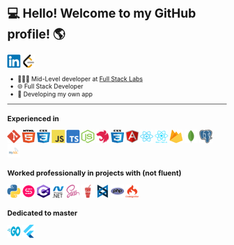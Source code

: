 # 💻 Hello! Welcome to my GitHub profile! 🌎
[<img src="https://raw.githubusercontent.com/juanoude/juanoude/main/img/linkedin.svg" height="30" width="30" />](https://www.linkedin.com/in/juanoude-aab492141/) [<img src="https://raw.githubusercontent.com/juanoude/juanoude/main/img/leetcode.svg" height="30" width="30" />](https://leetcode.com/juanoude/) 
* 👨🏼‍💻 Mid-Level developer at [Full Stack Labs](https://www.fullstacklabs.co/)
* 🌐 Full Stack Developer
* 👾 Developing my own app
------
### Experienced in
<img src="https://raw.githubusercontent.com/juanoude/juanoude/main/img/git.svg" height="30" width="30" /> <img src="https://raw.githubusercontent.com/juanoude/juanoude/main/img/html5.svg" height="30" width="30" /> <img src="https://raw.githubusercontent.com/juanoude/juanoude/main/img/css3.svg" height="30" width="30" /> <img src="https://raw.githubusercontent.com/juanoude/juanoude/main/img/js.svg" height="30" width="30" /> <img src="https://raw.githubusercontent.com/juanoude/juanoude/main/img/ts.svg" height="30" width="30" /> <img src="https://raw.githubusercontent.com/juanoude/juanoude/main/img/nodejs.svg" height="30" width="30" /> <img src="https://raw.githubusercontent.com/juanoude/juanoude/main/img/nest-js.svg" height="30" width="30" /> <img src="https://raw.githubusercontent.com/juanoude/juanoude/main/img/css3.svg" height="30" width="30" /> <img src="https://raw.githubusercontent.com/juanoude/juanoude/main/img/angular.svg" height="30" width="30" /> <img src="https://raw.githubusercontent.com/juanoude/juanoude/main/img/react.svg" height="30" width="30" /> <img src="https://raw.githubusercontent.com/juanoude/juanoude/main/img/react-native.png" height="30" width="30" /> <img src="https://raw.githubusercontent.com/juanoude/juanoude/main/img/firebase.svg" height="30" width="30" /> <img src="https://raw.githubusercontent.com/juanoude/juanoude/main/img/mongodb.svg" height="30" width="30" /> <img src="https://raw.githubusercontent.com/juanoude/juanoude/main/img/postgre.svg" height="30" width="30" /> <img src="https://raw.githubusercontent.com/juanoude/juanoude/main/img/mysql.svg" height="30" width="30" />


### Worked professionally in projects with (not fluent)
<img src="https://raw.githubusercontent.com/juanoude/juanoude/main/img/python.svg" height="30" width="30" /> <img src="https://raw.githubusercontent.com/juanoude/juanoude/main/img/sanic.svg" height="30" width="30" /> <img src="https://raw.githubusercontent.com/juanoude/juanoude/main/img/c-sharp.svg" height="30" width="30" /> <img src="https://raw.githubusercontent.com/juanoude/juanoude/main/img/dotnet.svg" height="30" width="30" /> <img src="https://raw.githubusercontent.com/juanoude/juanoude/main/img/sass.svg" height="30" width="30" /> <img src="https://raw.githubusercontent.com/juanoude/juanoude/main/img/gulp.svg" height="30" width="30" /> <img src="https://raw.githubusercontent.com/juanoude/juanoude/main/img/backbonejs.svg" height="30" width="30" /> <img src="https://raw.githubusercontent.com/juanoude/juanoude/main/img/php.svg" height="30" width="30" /> <img src="https://raw.githubusercontent.com/juanoude/juanoude/main/img/codeigniter.svg" height="30" width="30" /> 

### Dedicated to master
<img src="https://raw.githubusercontent.com/juanoude/juanoude/main/img/golang.svg" height="30" width="30" /> <img src="https://raw.githubusercontent.com/juanoude/juanoude/main/img/flutter.svg" height="30" width="30" /> 
<!--stackedit_data:
eyJoaXN0b3J5IjpbLTI3NjMxMDM3MCwtMzU3MDA4Mzg0LDIwNz
E2MTQwNTYsMTI4OTAzMjQwNSwtNjU2NDAzOCwtMTUyMDA4OTQ5
Ml19
-->